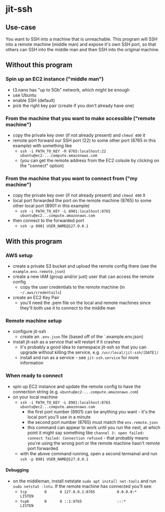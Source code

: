 # jit-ssh

## Use-case

You want to SSH into a machine that is unreachable. This program will SSH into a remote machine (middle man) and expose it's own SSH port, so that others can SSH into the middle man and then SSH into the original machine.

## Without this program

### Spin up an EC2 instance ("middle man")

* t3.nano has "up to 5Gb" network, which might be enough
* use Ubuntu
* enable SSH (default)
* pick the right key pair (create if you don't already have one)

### From the machine that you want to make accessible ("remote machine")

* copy the private key over (if not already present) and `chmod 400` it
* remote port forward our SSH port (22) to some other port (8765 in this example) with something like
  * `ssh -i PATH_TO_KEY -R 8765:localhost:22 ubuntu@ec2-...compute.amazonaws.com`
  * (you can get the remote address from the EC2 colsole by clicking on the "connect" option)

### From the machine that you want to connect from ("my machine")

* copy the private key over (if not already present) and `chmod 400` it
* local port forwarded the port on the remote machine (8765) to some other local port (8901 in this example)
  * `ssh -i PATH_TO_KEY -L 8901:localhost:8765 ubuntu@ec2...compute.amazonaws.com`
* then connect to the forwarded port
  * `ssh -p 8901 USER_NAME@127.0.0.1`

## With this program

### AWS setup

* create a private S3 bucket and upload the remote config there (see the `example.env.remote.json`)
* create a new IAM (group and/or just) user that can access the remote config
  * copy the user credentials to the remote machine (in `~/.aws/credentails`)
* create an EC2 Key Pair
  * you'll need the .pem file on the local and remote machines since they'll both use it to connect to the middle man

### Remote machine setup

* configure jit-ssh
  * create an `.env.json` file (based off of the `.example.env.json)
* install jit-ssh as a service that will restart if it crashes
  * it's probably a good idea to namespace jit-ssh so that you can upgrade without killing the service, e.g. `/usr/local/jit-ssh/[DATE]/`
  * install and run as a service - see `jit-ssh.service` for more information

### When ready to connect

* spin up EC2 instance and update the remote config to have the connection string (e.g. `ubuntu@ec2-...compute.amazonaws.com`)
* on your local machine
  * `ssh -i PATH_TO_KEY -L 8901:localhost:8765 ubuntu@ec2...compute.amazonaws.com`
    * the first port number (8901) can be anything you want - it's the local port you'll use in a minute
    * the second port number (8765) must match the `env.remote.json`
    * this command can appear to work until you run the next, at which point it might say something like `channel 3: open failed: connect failed: Connection refused` - that probably means you're using the wrong port or the remote machine hasn't remote port forwarded
  * with the above command running, open a second termainal and run `ssh -p 8901 USER_NAME@127.0.0.1`

#### Debugging

* on the middleman, install netstate `sudo apt install net-tools` and run `sudo netstat -lntu`. If the remote machine has connected you'll see:
  * `tcp        0      0 127.0.0.1:8765          0.0.0.0:*               LISTEN`
  * `tcp6       0      0 ::1:8765                :::*                    LISTEN`
